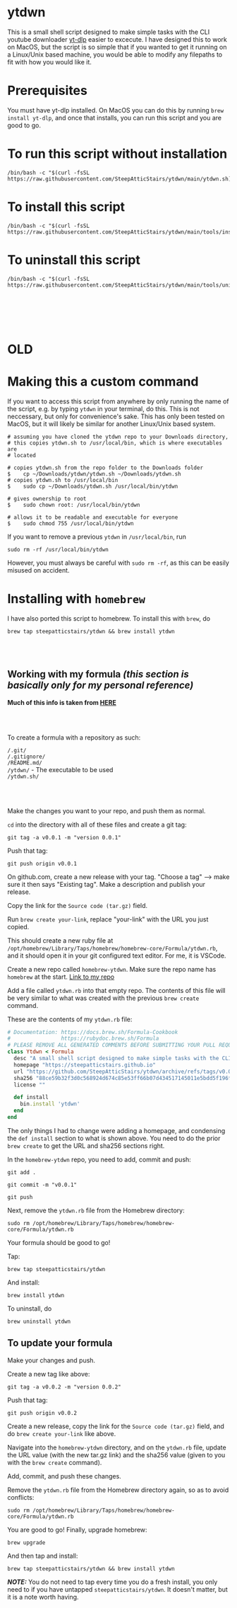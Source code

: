 # ytdwn

This is a small shell script designed to make simple tasks with the CLI youtube downloader [yt-dlp](https://github.com/yt-dlp/yt-dlp) easier to excecute. I have designed this to work on MacOS, but the script is so simple that if you wanted to get it running on a Linux/Unix based machine, you would be able to modify any filepaths to fit with how you would like it.

# Prerequisites

You must have yt-dlp installed. On MacOS you can do this by running `brew install yt-dlp`, and once that installs, you can run this script and you are good to go.

# To run this script without installation
```
/bin/bash -c "$(curl -fsSL https://raw.githubusercontent.com/SteepAtticStairs/ytdwn/main/ytdwn.sh)"
```

# To install this script
```
/bin/bash -c "$(curl -fsSL https://raw.githubusercontent.com/SteepAtticStairs/ytdwn/main/tools/install.sh)"
```

# To uninstall this script
```
/bin/bash -c "$(curl -fsSL https://raw.githubusercontent.com/SteepAtticStairs/ytdwn/main/tools/uninstall.sh)"
```

<br><br><br><br>

# OLD
# Making this a custom command

If you want to access this script from anywhere by only running the name of the script, e.g. by typing `ytdwn` in your terminal, do this. This is not neccessary, but only for convenience's sake. This has only been tested on MacOS, but it will likely be similar for another Linux/Unix based system.
```
# assuming you have cloned the ytdwn repo to your Downloads directory,
# this copies ytdwn.sh to /usr/local/bin, which is where executables are
# located

# copies ytdwn.sh from the repo folder to the Downloads folder
$    cp ~/Downloads/ytdwn/ytdwn.sh ~/Downloads/ytdwn.sh
# copies ytdwn.sh to /usr/local/bin
$    sudo cp ~/Downloads/ytdwn.sh /usr/local/bin/ytdwn

# gives ownership to root
$    sudo chown root: /usr/local/bin/ytdwn

# allows it to be readable and executable for everyone
$    sudo chmod 755 /usr/local/bin/ytdwn
```

If you want to remove a previous `ytdwn` in `/usr/local/bin`, run
```
sudo rm -rf /usr/local/bin/ytdwn
```
However, you must always be careful with `sudo rm -rf`, as this can be easily misused on accident.

# Installing with `homebrew`

I have also ported this script to homebrew. To install this with `brew`, do
```
brew tap steepatticstairs/ytdwn && brew install ytdwn
```

<br></br>

## Working with my formula <i>(this section is basically only for my personal reference)</i>
<b>Much of this info is taken from [HERE](https://betterprogramming.pub/a-step-by-step-guide-to-create-homebrew-taps-from-github-repos-f33d3755ba74)</b>

<br></br>

To create a formula with a repository as such:

`/.git/` <br>
`/.gitignore/` <br>
`/README.md/` <br>
`/ytdwn/` - The executable to be used <br>
`/ytdwn.sh/` <br>

<br></br>

Make the changes you want to your repo, and push them as normal.

`cd` into the directory with all of these files and create a git tag:
```
git tag -a v0.0.1 -m "version 0.0.1"
```
Push that tag:
```
git push origin v0.0.1
```

On github.com, create a new release with your tag. "Choose a tag" --> make sure it then says "Existing tag". Make a description and publish your release.

Copy the link for the `Source code (tar.gz)` field.

Run `brew create your-link`, replace "your-link" with the URL you just copied.

This should create a new ruby file at `/opt/homebrew/Library/Taps/homebrew/homebrew-core/Formula/ytdwn.rb`, and it should open it in your git configured text editor. For me, it is VSCode.

Create a new repo called `homebrew-ytdwn`. Make sure the repo name has `homebrew` at the start. [Link to my repo](https://github.com/SteepAtticStairs/homebrew-ytdwn)

Add a file called `ytdwn.rb` into that empty repo. The contents of this file will be very similar to what was created with the previous `brew create` command.

These are the contents of my `ytdwn.rb` file:

```ruby
# Documentation: https://docs.brew.sh/Formula-Cookbook
#                https://rubydoc.brew.sh/Formula
# PLEASE REMOVE ALL GENERATED COMMENTS BEFORE SUBMITTING YOUR PULL REQUEST!
class Ytdwn < Formula
  desc "A small shell script designed to make simple tasks with the CLI youtube downloader YT-DLP easier to excecute"
  homepage "https://steepatticstairs.github.io"
  url "https://github.com/SteepAtticStairs/ytdwn/archive/refs/tags/v0.0.1.tar.gz"
  sha256 "88ce59b32f3d0c568924d674c85e53ff66b07d434517145011e5bdd5f196f3b0"
  license ""

  def install
    bin.install 'ytdwn'
  end
end
```
The only things I had to change were adding a homepage, and condensing the `def install` section to what is shown above. You need to do the prior `brew create` to get the URL and sha256 sections right.

In the `homebrew-ytdwn` repo, you need to add, commit and push:
```
git add .

git commit -m "v0.0.1"

git push
```

Next, remove the `ytdwn.rb` file from the Homebrew directory:
```
sudo rm /opt/homebrew/Library/Taps/homebrew/homebrew-core/Formula/ytdwn.rb
```
Your formula should be good to go!

Tap:
```
brew tap steepatticstairs/ytdwn
```
And install:
```
brew install ytdwn
```

To uninstall, do
```
brew uninstall ytdwn
```

## To update your formula

Make your changes and push.

Create a new tag like above:
```
git tag -a v0.0.2 -m "version 0.0.2"
```
Push that tag:
```
git push origin v0.0.2
```

Create a new release, copy the link for the `Source code (tar.gz)` field, and do `brew create your-link` like above.

Navigate into the `homebrew-ytdwn` directory, and on the `ytdwn.rb` file, update the URL value (with the new tar.gz link) and the sha256 value (given to you with the `brew create` command).

Add, commit, and push these changes.

Remove the `ytdwn.rb` file from the Homebrew directory again, so as to avoid conflicts:
```
sudo rm /opt/homebrew/Library/Taps/homebrew/homebrew-core/Formula/ytdwn.rb
```

You are good to go! Finally, upgrade homebrew:
```
brew upgrade
```
And then tap and install:
```
brew tap steepatticstairs/ytdwn && brew install ytdwn
```

<i><b>NOTE:</b></i> You do not need to tap every time you do a fresh install, you only need to if you have untapped `steepatticstairs/ytdwn`. It doesn't matter, but it is a note worth having.
